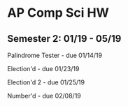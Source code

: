 # AP Comp Sci HW

Semester 2: 01/19 - 05/19
---------------------------------------------------------------------

Palindrome Tester - due 01/14/19

Election'd - due 01/23/19

Election'd 2 - due 01/25/19

Number'd - due 02/08/19

